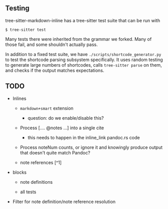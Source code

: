 ## Testing

tree-sitter-markdown-inline has a tree-sitter test suite that can be run with

```
$ tree-sitter test
```

Many tests there were inherited from the grammar we forked. Many of those fail, and some shouldn't actually pass.

In addition to a fixed test suite, we have `./scripts/shortcode_generator.py` to test the shortcode parsing subsystem specifically.
It uses random testing to generate large numbers of shortcodes, calls `tree-sitter parse` on them, and checks if the output matches expectations.

## TODO

- Inlines

  - `markdown+smart` extension

    - question: do we enable/disable this?

  - Process [.... @notes ...] into a single cite

    - this needs to happen in the inline_link pandoc.rs code

  - Process noteNum counts, or ignore it and knowingly produce output that doesn't quite match Pandoc?

  - note references [^1]

- blocks

  - note definitions

  - all tests

- Filter for note definition/note reference resolution


